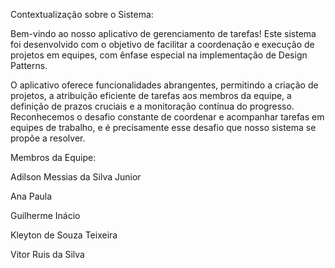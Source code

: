 Contextualização sobre o Sistema:

Bem-vindo ao nosso aplicativo de gerenciamento de tarefas! Este sistema foi desenvolvido com o objetivo de facilitar a coordenação e execução de projetos em equipes, com ênfase especial na implementação de Design Patterns.

O aplicativo oferece funcionalidades abrangentes, permitindo a criação de projetos, a atribuição eficiente de tarefas aos membros da equipe, a definição de prazos cruciais e a monitoração contínua do progresso. Reconhecemos o desafio constante de coordenar e acompanhar tarefas em equipes de trabalho, e é precisamente esse desafio que nosso sistema se propõe a resolver.

Membros da Equipe:

Adilson Messias da Silva Junior

Ana Paula

Guilherme Inácio

Kleyton de Souza Teixeira

Vitor Ruis da Silva
